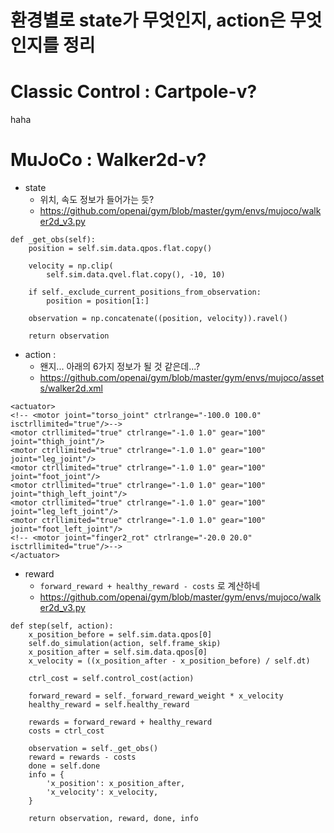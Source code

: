 # 환경별로 state가 무엇인지, action은 무엇인지를 정리

# Classic Control : Cartpole-v?

haha

# MuJoCo : Walker2d-v?

* state
	* 위치, 속도 정보가 들어가는 듯?
	* https://github.com/openai/gym/blob/master/gym/envs/mujoco/walker2d_v3.py
```
def _get_obs(self):
	position = self.sim.data.qpos.flat.copy()
	
	velocity = np.clip(
		self.sim.data.qvel.flat.copy(), -10, 10)

	if self._exclude_current_positions_from_observation:
		position = position[1:]

	observation = np.concatenate((position, velocity)).ravel()
	
	return observation
```
* action : 
	* 왠지... 아래의 6가지 정보가 될 것 같은데...?
	* https://github.com/openai/gym/blob/master/gym/envs/mujoco/assets/walker2d.xml
```
<actuator>
<!-- <motor joint="torso_joint" ctrlrange="-100.0 100.0" isctrllimited="true"/>-->
<motor ctrllimited="true" ctrlrange="-1.0 1.0" gear="100" joint="thigh_joint"/>
<motor ctrllimited="true" ctrlrange="-1.0 1.0" gear="100" joint="leg_joint"/>
<motor ctrllimited="true" ctrlrange="-1.0 1.0" gear="100" joint="foot_joint"/>
<motor ctrllimited="true" ctrlrange="-1.0 1.0" gear="100" joint="thigh_left_joint"/>
<motor ctrllimited="true" ctrlrange="-1.0 1.0" gear="100" joint="leg_left_joint"/>
<motor ctrllimited="true" ctrlrange="-1.0 1.0" gear="100" joint="foot_left_joint"/>
<!-- <motor joint="finger2_rot" ctrlrange="-20.0 20.0" isctrllimited="true"/>-->
</actuator>
```	
* reward
	* `forward_reward + healthy_reward - costs` 로 계산하네
	* https://github.com/openai/gym/blob/master/gym/envs/mujoco/walker2d_v3.py
```
def step(self, action):
	x_position_before = self.sim.data.qpos[0]
	self.do_simulation(action, self.frame_skip)
	x_position_after = self.sim.data.qpos[0]
	x_velocity = ((x_position_after - x_position_before) / self.dt)

	ctrl_cost = self.control_cost(action)

	forward_reward = self._forward_reward_weight * x_velocity
	healthy_reward = self.healthy_reward

	rewards = forward_reward + healthy_reward
	costs = ctrl_cost

	observation = self._get_obs()
	reward = rewards - costs
	done = self.done
	info = {
		'x_position': x_position_after,
		'x_velocity': x_velocity,
	}

	return observation, reward, done, info
```	